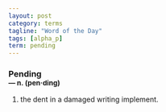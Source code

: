 ```yaml
---
layout: post
category: terms
tagline: "Word of the Day"
tags: [alpha_p]
term: pending
---
```


<h3>Pending<br/> <small>&mdash; n. (pen<span>&middot;</span>ding)</small></h3>
<p><ol>
<li>the dent in a damaged writing implement.</li>
</ol></p>
